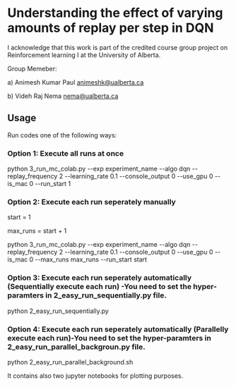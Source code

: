 # Understanding the effect of varying amounts of replay per step in DQN

I acknowledge that this work is part of the credited course group project on Reinforcement learning I at the University of Alberta. 

Group Memeber:

a) Animesh Kumar Paul <animeshk@ualberta.ca>

b) Videh Raj Nema <nema@ualberta.ca>
 

## Usage
Run codes one of the following ways:

### Option 1: Execute all runs at once
python 3_run_mc_colab.py --exp experiment_name --algo dqn  --replay_frequency 2 --learning_rate 0.1 --console_output 0 --use_gpu 0 --is_mac 0 --run_start 1


### Option 2: Execute each run seperately manually
start = 1

max_runs = start + 1

python 3_run_mc_colab.py --exp experiment_name --algo dqn  --replay_frequency 2 --learning_rate 0.1 --console_output 0 --use_gpu 0 --is_mac 0 --max_runs max_runs --run_start start


### Option 3: Execute each run seperately automatically (Sequentially execute each run) -You need to set the hyper-paramters in 2_easy_run_sequentially.py file.
python 2_easy_run_sequentially.py

### Option 4: Execute each run seperately automatically (Parallelly execute each run)-You need to set the hyper-paramters in 2_easy_run_parallel_backgroun.py file.
python 2_easy_run_parallel_background.sh


It contains also two jupyter notebooks for plotting purposes.